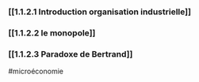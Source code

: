 
### [[1.1.2.1 Introduction organisation industrielle]]

### [[1.1.2.2 le monopole]]

### [[1.1.2.3 Paradoxe de Bertrand]]








#microéconomie 